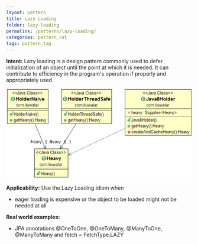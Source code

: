 ```yaml
---
layout: pattern
title: Lazy Loading
folder: lazy-loading
permalink: /patterns/lazy-loading/
categories: pattern_cat
tags: pattern_tag
---
```


**Intent:** Lazy loading is a design pattern commonly used to defer
initialization of an object until the point at which it is needed. It can
contribute to efficiency in the program's operation if properly and
appropriately used.

![alt text](./etc/lazy-loading.png "Lazy Loading")

**Applicability:** Use the Lazy Loading idiom when

* eager loading is expensive or the object to be loaded might not be needed at all

**Real world examples:**

* JPA annotations @OneToOne, @OneToMany, @ManyToOne, @ManyToMany and fetch = FetchType.LAZY

